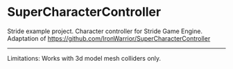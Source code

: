 # SuperCharacterController
 Stride example project.
 Character controller for Stride Game Engine.
 Adaptation of https://github.com/IronWarrior/SuperCharacterController
 ***
 Limitations:
 Works with 3d model mesh colliders only.
